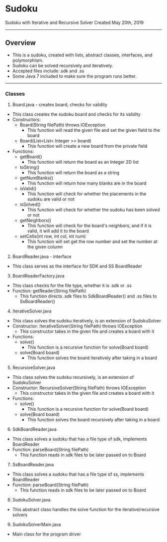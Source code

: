 # Sudoku
Sudoku with Iterative and Recursive Solver
Created May 20th, 2019

-------------------------------------------------------------------------------

## Overview
* This is a sudoku, created with lists, abstract classes, interfaces, and polymorphism.
* Sudoku can be solved recursively and iteratively.
* Accepted files include .sdk and .ss
* Some Java 7 included to make sure the program runs better.

-------------------------------------------------------------------------------

### Classes
1. Board.java - creates board, checks for validity
 * This class creates the sudoku board and checks for its validity
 * Constructors:
   * Board(String filePath) throws IOException
     * This function will read the given file and set the given field to the board
   * Board(List<List< Integer >> board)
     * This function will create a new board from the private field
 * Functions:
   * getBoard()
     * This function will return the board as an Integer 2D list
   * toString()
     * This function will return the board as a string
   * getNumBlanks()
     * This function will return how many blanks are in the board
   * isValid()
     * This function will check for whether the placements in the sudoku are valid or not
   * isSolved()
     * This function will check for whether the sudoku has been solved or not
   * getNeighbors()
     * This function will check for the board's neighbors, and if it is valid, it will add it to the board
   * setCells(int row, int col, int num)
     * This function will set get the row number and set the number at the given column
  

2. BoardReader.java - interface
 * This class serves as the interface for SDK and SS BoardReader


3. BoardReaderFactory.java
 * This class checks for the file type, whether it is .sdk or .ss
 * Function: getReader(String filePath)
   * This function directs .sdk files to SdkBoardReader() and .ss files to SsBoardReader()


4. IterativeSolver.java
 * This class solves the sudoku iteratively, is an extension of SudokuSolver
 * Constructor: IterativeSolver(String filePath) throws IOException
   * This constructor takes in the given file and creates a board with it
 * Functions:
   * solve()
     * This function is a recursive function for solve(Board board)
   * solve(Board board)
     * This function solves the board iteratively after taking in a board

5. RecursiveSolver.java
 * This class solves the sudoku recursively, is an extension of SudokuSolver
 * Constructor: RecursiveSolver(String filePath) throws IOException
   * This constructor takes in the given file and creates a board with it
 * Functions:
   * solve()
     * This function is a recursive function for solve(Board board)
   * solve(Board board)
     * This function solves the board recursively after taking in a board

6. SdkBoardReader.java
 * This class solves a sudoku that has a file type of sdk, implements BoardReader
 * Function: parseBoard(String filePath)
   * This function reads in sdk files to be later passed on to Board


7. SsBoardReader.java
 * This class solves a sudoku that has a file type of ss, implements BoardReader
 * Function: parseBoard(String filePath)
   * This function reads in sdk files to be later passed on to Board


8. SudokuSolver.java
 * This abstract class handles the solve function for the iterative/recursive solvers


9. SudokuSolverMain.java
 * Main class for the program driver
   



